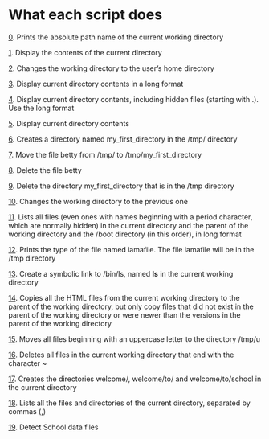 # What each script does

[0](./0-current_working_directory). Prints the absolute path name of the current working directory

[1](./1-listit). Display the contents of the current directory

[2](./2-bring_me_home). Changes the working directory to the user’s home directory

[3](./3-listfiles). Display current directory contents in a long format

[4](./4-listmorefiles). Display current directory contents, including hidden files (starting with .). Use the long format

[5](./5-listfilesdigitonly). Display current directory contents

[6](./6-firstdirectory). Creates a directory named my_first_directory in the /tmp/ directory

[7](./7-movethatfile). Move the file betty from /tmp/ to /tmp/my_first_directory

[8](./8-firstdelete). Delete the file betty

[9](./9-firstdirdeletion). Delete the directory my_first_directory that is in the /tmp directory

[10](./10-back). Changes the working directory to the previous one

[11](./11-lists). Lists all files (even ones with names beginning with a period character, which are normally hidden) in the current directory and the parent of the working directory and the /boot directory (in this order), in long format

[12](./12-file_type). Prints the type of the file named iamafile. The file iamafile will be in the /tmp directory

[13](./13-symbolic_link). Create a symbolic link to /bin/ls, named **ls** in the current working directory

[14](./14-copy_html). Copies all the HTML files from the current working directory to the parent of the working directory, but only copy files that did not exist in the parent of the working directory or were newer than the versions in the parent of the working directory

[15](./100-lets_move). Moves all files beginning with an uppercase letter to the directory /tmp/u

[16](./101-clean_emacs). Deletes all files in the current working directory that end with the character ~

[17](./102-tree). Creates the directories welcome/, welcome/to/ and welcome/to/school in the current directory

[18](./103-commas). Lists all the files and directories of the current directory, separated by commas (,)

[19](./school.mgc). Detect School data files
